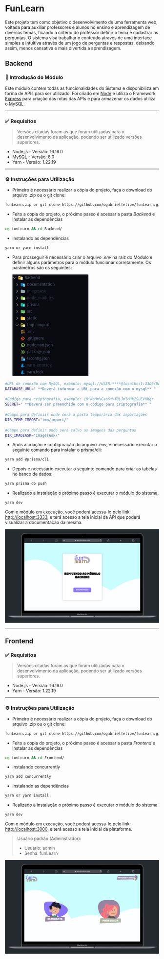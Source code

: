 # FunLearn
    
Este projeto tem como objetivo o desenvolvimento de uma ferramenta web, voltada para auxiliar professores e alunos no ensino e aprendizagem de diversos temas, ficando a critério do professor definir o tema e cadastrar as perguntas. O sistema visa trabalhar o conteúdo através de uma interface simples e intuitiva através de um jogo de perguntas e respostas, deixando assim, menos cansativa e mais divertida a aprendizagem.


## Backend

### 📄 Introdução do Módulo

Este módulo contem todas as funcionalidades do Sistema e disponibiliza em forma de APIs para ser utilizado. Foi criado em [Node](https://nodejs.org/en/) e utiliza o Framework [Express](http://expressjs.com/) para criação das rotas das APIs e para armazenar os dados utiliza o [MySQL](https://www.mysql.com/).

---

### ✅ Requisitos

> Versões citadas foram as que foram utilizadas para o desenvolvimento da aplicação, podendo ser utilizado versões superiores.
> 
- Node.js - Versião: 16.16.0
- MySQL - Versão: 8.0
- Yarn - Versão: 1.22.19

---

### ⚙ Instruções para Utilização

- Primeiro é necessário realizar a cópia do projeto, faça o download do arquivo .zip ou o git clone:

```bash
funLearn.zip or git clone https://github.com/ogabrielfelipe/funLearn.git
```

- Feito a cópia do projeto, o próximo passo é acessar a pasta *Backend*  e instalar as dependências

```bash
cd funLearn && cd Backend/
```

- Instalando as dependências

```bash
yarn or yarn install
```


- Para prosseguir é necessário criar o arquivo *.env* na raiz do Módulo e definir alguns parâmetros para o módulo funcionar corretamente. Os parâmetros são os seguintes:
    
    ![organizacao_dir](Backend/static/organizacao_dir.png)
    

```bash
#URL de conexão com MySQL, exemplo: mysql://USER:****@localhost:3306/DATABASE
DATABASE_URL=" **Deverá informar a URL para a conexão com o mysql** "

#Código para criptografia, exemplo: i8^NoHm%Cao6*Vf0LJmlMHk2SUEVHhqr
SECRET=" **Deverá ser preenchido com o código para criptografia** "

#Campo para definiir onde será a pasta temporária das importações
DIR_TEMP_IMPORT="tmp/import/"

#Campo para definir onde será salvo as imagens das perguntas
DIR_IMAGEASK="ImagesAsk/"
```

- Após a criação e configuração do arquivo .env, é necessário executar o seguinte comando para instalar o prisma/cli:

```bash
yarn add @prisma/cli
```

- Depois é necessário executar o seguinte comando para criar as tabelas no banco de dados:

```bash
yarn prisma db push
```

- Realizado a instalação o próximo passo é executar o módulo do sistema.

```bash
yarn dev
```

Com o módulo em execução, você poderá acessa-lo pelo link: [http://localhost:3333](http://localhost:3333/), e terá acesso a tela inicial da API que poderá visualizar a documentação da mesma.

![demo_initial](Backend/static/demo_initial.png)


---

## Frontend


### ✅ Requisitos

> Versões citadas foram as que foram utilizadas para o desenvolvimento da aplicação, podendo ser utilizado versões superiores.
> 
- Node.js - Versião: 16.16.0
- Yarn - Versão: 1.22.19

---

### ⚙ Instruções para Utilização

- Primeiro é necessário realizar a cópia do projeto, faça o download do arquivo .zip ou o git clone:

```bash
funLearn.zip or git clone https://github.com/ogabrielfelipe/funLearn.git
```

- Feito a cópia do projeto, o próximo passo é acessar a pasta *Frontend*  e instalar as dependências

```bash
cd funLearn && cd Frontend/
```

- Instalando concurrently

```bash
yarn add concurrently
```

- Instalando as dependências

```bash
yarn or yarn install
```

- Realizado a instalação o próximo passo é executar o módulo do sistema.

```bash
yarn dev
```

Com o módulo em execução, você poderá acessa-lo pelo link: [http://localhost:3000](http://localhost:3000/), e terá acesso a tela inicial da plataforma.

> Usuário padrão (Adminstrador):
> - Usuário: admin
> - Senha: funLearn

![demo_inital_frontend](frontend/public/FrontEnd.png)
